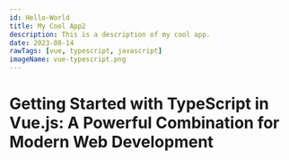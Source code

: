 ```yaml
---
id: Hello-World
title: My Cool App2
description: This is a description of my cool app.
date: 2023-08-14
rawTags: [vue, typescript, javascript]
imageName: vue-typescript.png
---
```


# Getting Started with TypeScript in Vue.js: A Powerful Combination for Modern Web Development
